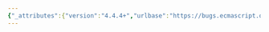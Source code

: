 ```yaml
---
{"_attributes":{"version":"4.4.4+","urlbase":"https://bugs.ecmascript.org/","maintainer":"dherman@mozilla.com"},"bug":{"bug_id":925,"creation_ts":"2012-11-03 20:50:00 -0700","short_desc":"6: upright \"cp\"","delta_ts":"2012-11-23 09:45:25 -0800","product":"Draft for 6th Edition","component":"editorial issue","version":"Rev 11: October 26, 2012 Draft","rep_platform":"All","op_sys":"All","bug_status":"RESOLVED","resolution":"FIXED","priority":"Normal","bug_severity":"minor","everconfirmed":true,"reporter":{"uid":"jmdyck","name":"Michael Dyck"},"assigned_to":{"uid":"allen","name":"Allen Wirfs-Brock"},"long_desc":[{"commentid":2412,"comment_count":0,"who":{"uid":"jmdyck","name":"Michael Dyck"},"bug_when":"2012-11-03 20:50:47 -0700","thetext":"In 6 \"Source Text\",\nunder \"Static Semantics: UTF-16 Encoding\",\nstep 1 says:\n    Assert: 0 ≤ cp ≤ 0x10FFFF\nwhere 'cp' is in an upright font.\n\nChange it to an italic font."},{"commentid":2531,"comment_count":1,"who":{"uid":"allen","name":"Allen Wirfs-Brock"},"bug_when":"2012-11-22 10:55:26 -0800","thetext":"corrected in rev 12 editor's draft"},{"commentid":2591,"comment_count":2,"who":{"uid":"allen","name":"Allen Wirfs-Brock"},"bug_when":"2012-11-23 09:45:25 -0800","thetext":"corrected in rev 12, Nov. 22, 2012 draft"}]}}
---
```

